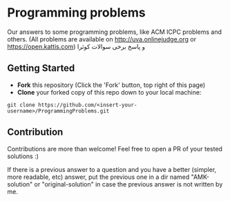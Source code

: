 # Programming problems
Our answers to some programming problems, like ACM ICPC problems and others. (All problems are available on http://uva.onlinejudge.org  or https://open.kattis.com)
و پاسخ برخی سوالات کوئرا

## Getting Started
- **Fork** this repository (Click the 'Fork' button, top right of this page)
- **Clone** your forked copy of this repo down to your local machine:
```
git clone https://github.com/<insert-your-username>/ProgrammingProblems.git
```

## Contribution
Contributions are more than welcome! Feel free to open a PR of your tested solutions :)

If there is a previous answer to a question and you have a better (simpler, more readable, etc) answer, put the previous one in a dir named "AMK-solution" or "original-solution" in case the previous answer is not written by me.
